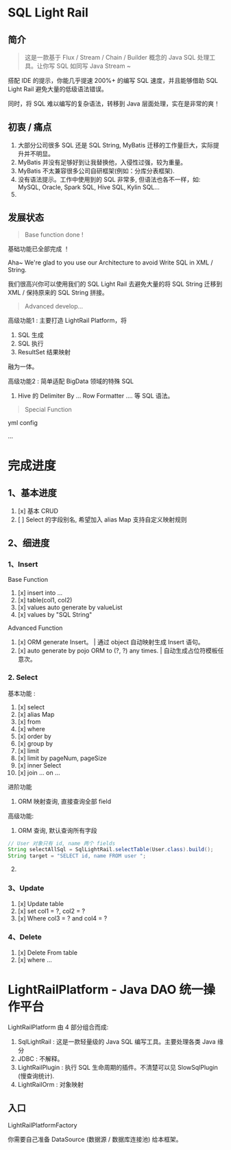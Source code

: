 # SQL Light Rail

## 简介
> 这是一款基于 Flux / Stream / Chain / Builder 概念的 Java SQL 处理工具。让你写 SQL 如同写 Java Stream ~

搭配 IDE 的提示，你能几乎提速 200%+ 的编写 SQL 速度，并且能够借助 SQL Light Rail 避免大量的低级语法错误。

同时，将 SQL 难以编写的复杂语法，转移到 Java 层面处理，实在是非常的爽！

## 初衷 / 痛点
1. 大部分公司很多 SQL 还是 SQL String, MyBatis 迁移的工作量巨大，实际提升并不明显。
2. MyBatis 并没有足够好到让我替换他，入侵性过强，较为重量。
3. MyBatis 不太兼容很多公司自研框架(例如：分库分表框架).
4. 没有语法提示。工作中使用到的 SQL 非常多, 但语法也各不一样，如: MySQL, Oracle, Spark SQL, Hive SQL, Kylin SQL...
5. 

## 发展状态

> Base function done ! 

基础功能已全部完成 ！

Aha~ We're glad to you use our Architecture to avoid Write SQL in XML / String.

我们很高兴你可以使用我们的 SQL Light Rail 去避免大量的将 SQL String 迁移到 XML / 保持原来的 SQL String 拼接。

> Advanced develop...

高级功能1 : 主要打造 LightRail Platform，将
1. SQL 生成
2. SQL 执行
3. ResultSet 结果映射

融为一体。

高级功能2 : 简单适配 BigData 领域的特殊 SQL
1. Hive 的 Delimiter By ... Row Formatter .... 等 SQL 语法。

> Special Function

yml config 

...

# 完成进度
## 1、基本进度
1. [x] 基本 CRUD
2. [ ] Select 的字段别名, 希望加入 alias Map 支持自定义映射规则

## 2、细进度

### 1、Insert
Base Function
1. [x] insert into ...
2. [x] table(col1, col2)
3. [x] values auto generate by valueList
4. [x] values by "SQL String"

Advanced Function
1. [x] ORM generate Insert。 
| 通过 object 自动映射生成 Insert 语句。
2. [x] auto generate by pojo ORM to (?, ?) any times. 
| 自动生成占位符模板任意次。 

### 2. Select
基本功能 :
1. [x] select
2. [x] alias Map
3. [x] from
4. [x] where
5. [x] order by
6. [x] group by
7. [x] limit
8. [x] limit by pageNum, pageSize
9. [x] inner Select 
10. [x] join ... on ... 

进阶功能
1. ORM 映射查询, 直接查询全部 field

高级功能:
1. ORM 查询, 默认查询所有字段
```java
// User 对象只有 id, name 两个 fields
String selectAllSql = SqlLightRail.selectTable(User.class).build();
String target = "SELECT id, name FROM user ";
```
2. 


### 3、Update
1. [x] Update table
2. [x] set col1 = ?, col2 = ?
3. [x] Where col3 = ? and col4 = ?

### 4、Delete
1. [x] Delete From table
2. [x] where ...

# LightRailPlatform - Java DAO 统一操作平台
LightRailPlatform 由 4 部分组合而成:
1. SqlLightRail : 这是一款轻量级的 Java SQL 编写工具。主要处理各类 Java 缘分
2. JDBC : 不解释。
3. LightRailPlugin : 执行 SQL 生命周期的插件。不清楚可以见 SlowSqlPlugin (慢查询统计).
4. LightRailOrm : 对象映射

## 入口
LightRailPlatformFactory

你需要自己准备 DataSource (数据源 / 数据库连接池) 给本框架。




